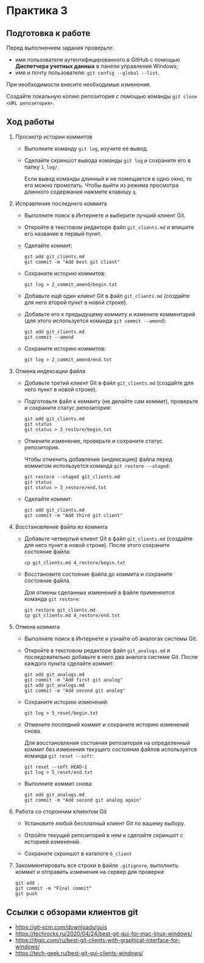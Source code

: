 # Практика 3

## Подготовка к работе

Перед выполнением задания проверьте:

* имя пользователя аутентифицированного в GitHub с помощью **Диспетчера учетных
  данных** в панели управления Windows;
* имя и почту пользователя: `git config --global --list`.

При необходимости внесите необходимые изменения.

Создайте локальную копию репозитория с помощью команды `git clone <URL
репозитория>`.

## Ход работы

1. Просмотр истории коммитов

   * Выполните команду `git log`, изучите её вывод.
   * Сделайте скриншот вывода команды `git log` и сохраните его в папку
     `1_log/`.

     Если вывод команды длинный и не помещается в одно окно, то его можно
     промотать. Чтобы выйти из режима просмотра длинного содержания нажмите
     клавишу `q`.

2. Исправление последнего коммита

   * Выполните поиск в Интернете и выберите лучший клиент Git.

   * Откройте в текстовом редакторе файл `git_clients.md` и впишите его
     название в первый пункт.

   * Сделайте коммит:

     ```
     git add git_clients.md
     git commit -m "Add best git client"
     ```
   * Сохраните историю коммитов:

     ```
     git log > 2_commit_amend/begin.txt
     ```

   * Добавьте ещё один клиент Git в файл `git_clients.md` (создайте для него
     второй пункт в новой строке).

   * Добавьте его к предыдущему коммиту и измените комментарий (для этого
     используется команда `git commit --amend`):

     ```
     git add git_clients.md
     git commit --amend
     ```

   * Сохраните историю коммитов:

     ```
     git log > 2_commit_amend/end.txt
     ```

3. Отмена индексации файла

   * Добавьте третий клиент Git в файл `git_clients.md` (создайте для него
     пункт в новой строке).

   * Подготовьте файл к коммиту (не делайте сам коммит), проверьте и сохраните
     статус репозитория:

     ```
     git add git_clients.md
     git status
     git status > 3_restore/begin.txt
     ```

   * Отмените изменение, проверьте и сохраните статус репозитория.

     Чтобы отменить добавление (индексацию) файла перед коммитом используется
     команда `git restore --staged`:

     ```
     git restore --staged git_clients.md
     git status
     git status > 3_restore/end.txt
     ```

   * Сделайте коммит:

     ```
     git add git_clients.md
     git commit -m "Add third git client"
     ```

4. Восстановление файла из коммита 

   * Добавьте четвертый клиент Git в файл `git_clients.md` (создайте для него
     пункт в новой строке). После этого сохраните состояние файла:

     ```
     cp git_clients.md 4_restore/begin.txt
     ```

   * Восстановите состояние файла до коммита и сохраните состояние файла.

     Для отмены сделанных изменений в файле применяется команда `git restore`:

     ```
     git restore git_clients.md
     cp git_clients.md 4_restore/end.txt
     ```

5. Отмена коммита 

   * Выполните поиск в Интернете и узнайте об аналогах системы Git.

   * Откройте в текстовом редакторе файл `git_analogs.md` и последовательно
     добавьте в него два аналога системе Git. После каждого пункта сделайте
     коммит:

     ```
     git add git_analogs.md
     git commit -m "Add first git analog"
     git add git_analogs.md
     git commit -m "Add second git analog"
     ```

   * Сохраните историю изменений:

     ```
     git log > 5_reset/begin.txt
     ```

   * Отмените последний коммит и сохраните историю изменений снова.

     Для восстановления состояния репозитория на определенный коммит без
     изменения текущего состояния файлов используется команда `git reset
     --soft`:

     ```
     git reset --soft HEAD~1
     git log > 5_reset/end.txt
     ```

   * Выполните коммит снова:

     ```
     git add git_analogs.md
     git commit -m "Add second git analog again"
     ```

6. Работа со сторонним клиентом Git

   * Установите любой бесплатный клиент Git по вашему выбору.

   * Отройте текущий репозиторий в нем и сделайте скриншот с историей
     изменений.

   * Сохраните скриншот в каталоге `6_client`

7. Закомментировать все строки в файле `.gitignore`, выполнить коммит и
   отправить изменения на сервер для проверки:

   ```
   git add .
   git commit -m "Final commit"
   git push
   ```

## Ссылки с обзорами клиентов git

* https://git-scm.com/downloads/guis
* https://techrocks.ru/2020/04/24/best-git-gui-for-mac-linux-windows/
* https://itigic.com/ru/best-git-clients-with-graphical-interface-for-windows/
* https://tech-geek.ru/best-git-gui-clients-windows/
